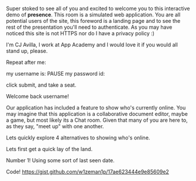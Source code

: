 Super stoked to see all of you and excited to welcome you to this
interactive demo of **presence**. This room is a simulated web
application. You are all potential users of the site, this foreword is a
landing page and to see the rest of the presentation you'll need to
authenticate. As you may have noticed this site is not HTTPS nor do I
have a privacy policy :)

I'm CJ Avilla, I work at App Academy and I would love it if you would
all stand up, please.

Repeat after me:

my username is: <state your username>
PAUSE
my password id: <state your password>

click submit, and take a seat.

Welcome back username!

Our application has included a feature to show who's currently online.
You may imagine that this application is a collaborative document
editor, maybe a game, but most likely its a Chat room. Given that many
of you are here to, as they say, "meet up" with one another.

Lets quickly explore 4 alternatives to showing who's online.

Lets first get a quick lay of the land.

Number 1! Using some sort of last seen date.

Code!
https://gist.github.com/w1zeman1p/17ae623444e9e85609e2


